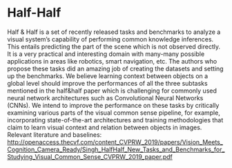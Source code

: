 # Half-Half

Half & Half is a set of recently released tasks and benchmarks to analyze a visual system’s capability of performing common knowledge inferences. This entails predicting the part of the scene which is not observed directly. It is a very practical and interesting domain with many-many possible applications in areas like robotics, smart navigation, etc. The authors who propose these tasks did an amazing job of creating the datasets and setting up the benchmarks. We believe learning context between objects on a global level should improve the performances of all the three subtasks mentioned in the half&half paper which is challenging for commonly used neural network architectures such as Convolutional Neural Networks (CNNs). We intend to improve the performance on these tasks by critically examining various parts of the visual common sense pipeline, for example, incorporating state-of-the-art architectures and training methodologies that claim to learn visual context and relation between objects in images.
Relevant literature and baselines: http://openaccess.thecvf.com/content_CVPRW_2019/papers/Vision_Meets_Cognition_Camera_Ready/Singh_HalfHalf_New_Tasks_and_Benchmarks_for_Studying_Visual_Common_Sense_CVPRW_2019_paper.pdf
